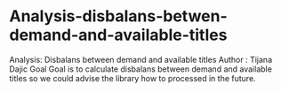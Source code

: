 # Analysis-disbalans-betwen-demand-and-available-titles

Analysis: Disbalans between demand and available titles
Author : Tijana Dajic
Goal
Goal is to calculate disbalans between demand and available titles so we could advise the library how to processed in the future.
